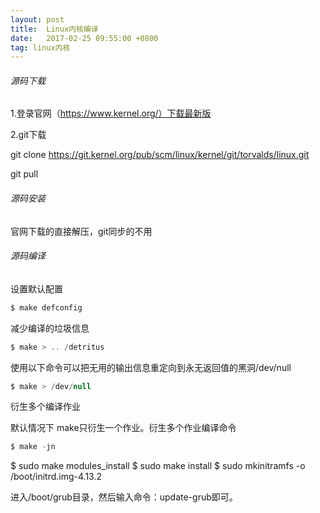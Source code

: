 ```yaml
---
layout: post
title:  Linux内核编译
date:   2017-02-25 09:55:00 +0800
tag: linux内核
---
```


###### 源码下载

1.登录官网（https://www.kernel.org/）下载最新版

2.git下载

git clone https://git.kernel.org/pub/scm/linux/kernel/git/torvalds/linux.git

git pull




###### 源码安装
官网下载的直接解压，git同步的不用

###### 源码编译


设置默认配置
```java
$ make defconfig
```
减少编译的垃圾信息

```java
$ make > .. /detritus
```

使用以下命令可以把无用的输出信息重定向到永无返回值的黑洞/dev/null

```java
$ make > /dev/null
```


衍生多个编译作业

默认情况下 make只衍生一个作业。衍生多个作业编译命令
```java
$ make -jn
```

$ sudo make modules_install
$ sudo make install
$ sudo mkinitramfs -o /boot/initrd.img-4.13.2

进入/boot/grub目录，然后输入命令：update-grub即可。








